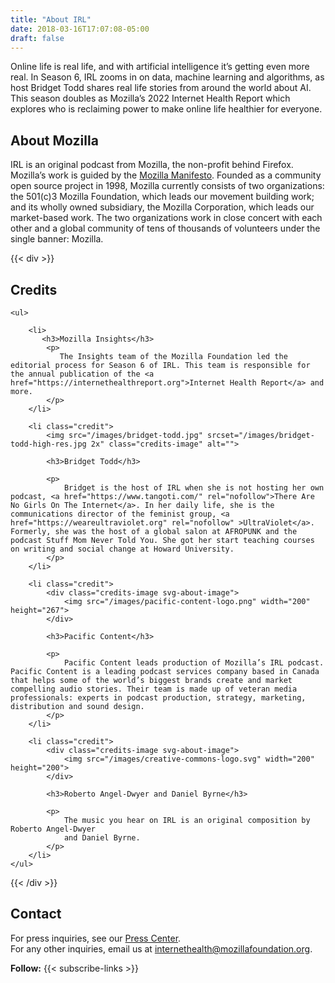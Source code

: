```yaml
---
title: "About IRL"
date: 2018-03-16T17:07:08-05:00
draft: false
---
```


Online life is real life, and with artificial intelligence it’s getting even more real. In Season 6, IRL zooms in on data, machine learning and algorithms, as host Bridget Todd shares real life stories from around the world about AI. This season doubles as Mozilla’s 2022 Internet Health Report which explores who is reclaiming power to make online life healthier for everyone.

<!--This season doubles as the [2022 Internet Health Report](https://2022.internethealthreport.org), which explores who is reclaiming power over data, machine learning and automation to make online life healthier for everyone.-->

## About Mozilla

IRL is an original podcast from Mozilla, the non-profit behind Firefox. Mozilla’s work is guided by the [Mozilla Manifesto](https://mzl.la/manifesto). Founded as a community open source project in 1998, Mozilla currently consists of two organizations: the <span>501&#40;c&#41;3</span> Mozilla Foundation, which leads our movement building work; and its wholly owned subsidiary, the Mozilla Corporation, which leads our market-based work. The two organizations work in close concert with each other and a global community of tens of thousands of volunteers under the single banner: Mozilla.


{{< div >}}
<div id="credits">
    <h2>Credits</h2>

    <ul>

        <li>
           <h3>Mozilla Insights</h3>
            <p>
               The Insights team of the Mozilla Foundation led the editorial process for Season 6 of IRL. This team is responsible for the annual publication of the <a href="https://internethealthreport.org">Internet Health Report</a> and more.
            </p>
        </li>

        <li class="credit">
            <img src="/images/bridget-todd.jpg" srcset="/images/bridget-todd-high-res.jpg 2x" class="credits-image" alt="">

            <h3>Bridget Todd</h3>

            <p>
                Bridget is the host of IRL when she is not hosting her own podcast, <a href="https://www.tangoti.com/" rel="nofollow">There Are No Girls On The Internet</a>. In her daily life, she is the communications director of the feminist group, <a href="https://weareultraviolet.org" rel="nofollow" >UltraViolet</a>. Formerly, she was the host of a global salon at AFROPUNK and the  podcast Stuff Mom Never Told You. She got her start teaching courses on writing and social change at Howard University.
            </p>
        </li>

        <li class="credit">
            <div class="credits-image svg-about-image">
                <img src="/images/pacific-content-logo.png" width="200" height="267">
            </div>

            <h3>Pacific Content</h3>

            <p>
                Pacific Content leads production of Mozilla’s IRL podcast. Pacific Content is a leading podcast services company based in Canada that helps some of the world’s biggest brands create and market compelling audio stories. Their team is made up of veteran media professionals: experts in podcast production, strategy, marketing, distribution and sound design.
            </p>
        </li>

        <li class="credit">
            <div class="credits-image svg-about-image">
                <img src="/images/creative-commons-logo.svg" width="200" height="200">
            </div>

            <h3>Roberto Angel-Dwyer and Daniel Byrne</h3>

            <p>
                The music you hear on IRL is an original composition by Roberto Angel-Dwyer
                and Daniel Byrne.
            </p>
        </li>
    </ul>
</div>
{{< /div >}}

## Contact

For press inquiries, see our [Press Center](https://foundation.mozilla.org/en/press-center/).<br>
For any other inquiries, email us at [internethealth@mozillafoundation.org](mailto:internethealth@mozillafoundation.org).

<div class="subscribe-links-wrap">
<strong>Follow:</strong>
{{< subscribe-links >}}
</div>
